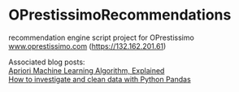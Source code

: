 # OPrestissimoRecommendations
recommendation engine script project for OPrestissimo
www.oprestissimo.com (https://132.162.201.61)

Associated blog posts:  
[Apriori Machine Learning Algorithm, Explained](https://medium.com/data-explained/apriori-machine-learning-algorithm-explained-a19453395905?source=friends_link&sk=cc7c81b4c3e0a261955b67293a857d80)  
[How to investigate and clean data with Python Pandas](https://medium.com/data-explained/how-to-investigate-and-clean-data-with-python-pandas-53e8a4b5bdde?source=friends_link&sk=98d3be1802efbc7b3bd7f9cdd17d67fc)
